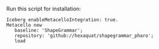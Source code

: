Run this script for installation:

```Smalltalk
Iceberg enableMetacelloIntegration: true.
Metacello new
   baseline: 'ShapeGrammar';
   repository: 'github://hexaquat/shapegrammar_pharo';
   load
```
